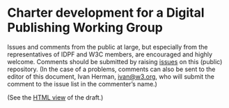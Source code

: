 # Charter development for a Digital Publishing Working Group


Issues and comments from the public at large, but especially from the representatives of IDPF and W3C members, are encouraged and highly welcome. Comments should be submitted by raising [issues](https://github.com/w3c/dpubwg-charter/issues) on this (public) repository. (In the case of a problems, comments can also be sent to the editor of this document, Ivan Herman, [ivan@w3.org](mailto:ivan@w3.org), who will submit the comment to the issue list in the commenter’s name.)

(See the [HTML view](http://w3c.github.io/dpubwg-charter/) of the draft.)
